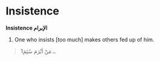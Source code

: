 Insistence
==========

**Insistence الإبرام**

1. One who insists [too much] makes others fed up of him.

> 1ـ مَنْ أبْرَمَ سُئِمَ.


